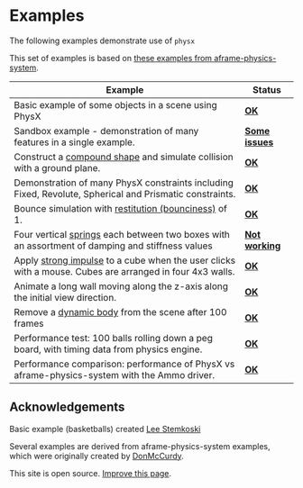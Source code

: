 # Examples

The following examples demonstrate use of `physx`

This set of examples is based on [these examples from aframe-physics-system](https://c-frame.github.io/aframe-physics-system/examples/).

| Example                                                      | Status                                                       |
| ------------------------------------------------------------ | ------------------------------------------------------------ |
| Basic example of some objects in a scene using PhysX         | [**OK**](https://c-frame.github.io/physx/examples/basic/index.html) |
| Sandbox example - demonstration of many features in a single example. | [**Some issues**](https://c-frame.github.io/physx/examples/sandbox/index.html) |
| Construct a [compound shape](https://c-frame.github.io/aframe-physics-system/#shape) and simulate collision with a ground plane. | [**OK**](https://c-frame.github.io/physx/examples/compound/index.html) |
| Demonstration of many PhysX constraints including Fixed, Revolute, Spherical and Prismatic constraints. | [**OK**](https://c-frame.github.io/physx/examples/constraints/index.html) |
| Bounce simulation with [restitution (bounciness)](https://c-frame.github.io/aframe-physics-system/#system-configuration) of 1. | [**OK**](https://c-frame.github.io/physx/examples/materials/index.html) |
| Four vertical [springs](https://c-frame.github.io/aframe-physics-system/#spring) each between two boxes with an assortment of damping and stiffness values | [**Not working**](https://c-frame.github.io/physx/examples/spring/index.html) |
| Apply [strong impulse](https://c-frame.github.io/aframe-physics-system/#using-the-cannonjs-api) to a cube when the user clicks with a mouse. Cubes are arranged in four 4x3 walls. | [**OK**](https://c-frame.github.io/physx/examples/stress/index.html) |
| Animate a long wall moving along the z-axis along the initial view direction. | [**OK**](https://c-frame.github.io/physx/examples/sweeper/index.html) |
| Remove a [dynamic body](https://c-frame.github.io/aframe-physics-system/#dynamic-body-and-static-body) from the scene after 100 frames | [**OK**](https://c-frame.github.io/physx/examples/ttl/index.html) |
| Performance test: 100 balls rolling down a peg board, with timing data from physics engine. | [**OK**](https://c-frame.github.io/physx/examples/pinboard/physx.html) |
| Performance comparison: performance of PhysX vs aframe-physics-system with the Ammo driver. | [**OK**](https://c-frame.github.io/physx/examples/pinboard/ammo-vs-physx.html) |



## Acknowledgements

Basic example (basketballs) created  [Lee Stemkoski](https://stemkoski.github.io/A-Frame-Examples/)

Several examples are derived from aframe-physics-system examples, which were originally created by [DonMcCurdy](https://github.com/donmccurdy).



This site is open source. [Improve this page](https://github.com/c-frame/aframe-physics-system/edit/master/examples/README.md).

